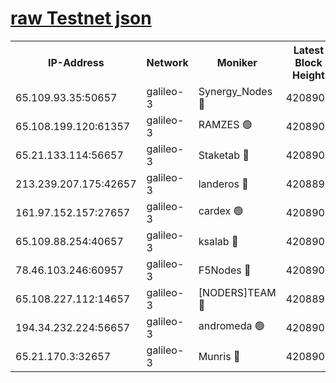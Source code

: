 [raw Testnet json](https://rpc-check.androt.stavr.tech/androt/rpcandrot_result.json)
=

<table><tr><th>IP-Address</th><th>Network</th><th>Moniker</th><th>Latest Block Height</th><th>Earliest Block Height</th><th>Catching Up</th><th>Tx Index</th><th>Voting Power</th><th>Scan Time</th></tr><tr><td>65.109.93.35:50657</td><td>galileo-3</td><td>Synergy_Nodes 🔴</td><td>4208903</td><td>0</td><td>False</td><td>on</td><td>960602</td><td>2023-12-13T11:46:01.978635651UTC</td></tr><tr><td>65.108.199.120:61357</td><td>galileo-3</td><td>RAMZES 🟢</td><td>4208901</td><td>1</td><td>False</td><td>on</td><td>0</td><td>2023-12-13T11:45:48.712474750UTC</td></tr><tr><td>65.21.133.114:56657</td><td>galileo-3</td><td>Staketab 🔴</td><td>4208903</td><td>90001</td><td>False</td><td>on</td><td>2</td><td>2023-12-13T11:46:02.979995543UTC</td></tr><tr><td>213.239.207.175:42657</td><td>galileo-3</td><td>landeros 🔴</td><td>4208899</td><td>2642001</td><td>False</td><td>on</td><td>72</td><td>2023-12-13T11:45:35.926500972UTC</td></tr><tr><td>161.97.152.157:27657</td><td>galileo-3</td><td>cardex 🟢</td><td>4208903</td><td>2945323</td><td>False</td><td>on</td><td>0</td><td>2023-12-13T11:46:02.588328271UTC</td></tr><tr><td>65.109.88.254:40657</td><td>galileo-3</td><td>ksalab 🔴</td><td>4208900</td><td>3000356</td><td>False</td><td>on</td><td>31929</td><td>2023-12-13T11:45:44.230631336UTC</td></tr><tr><td>78.46.103.246:60957</td><td>galileo-3</td><td>F5Nodes 🔴</td><td>4208903</td><td>3057001</td><td>False</td><td>off</td><td>24</td><td>2023-12-13T11:46:02.212626506UTC</td></tr><tr><td>65.108.227.112:14657</td><td>galileo-3</td><td>[NODERS]TEAM 🔴</td><td>4208899</td><td>3176323</td><td>False</td><td>on</td><td>959621</td><td>2023-12-13T11:45:36.275781445UTC</td></tr><tr><td>194.34.232.224:56657</td><td>galileo-3</td><td>andromeda 🟢</td><td>4208900</td><td>4108900</td><td>False</td><td>off</td><td>0</td><td>2023-12-13T11:45:43.845351424UTC</td></tr><tr><td>65.21.170.3:32657</td><td>galileo-3</td><td>Munris 🔴</td><td>4208901</td><td>4108901</td><td>False</td><td>off</td><td>414</td><td>2023-12-13T11:45:53.434624674UTC</td></tr></table>
